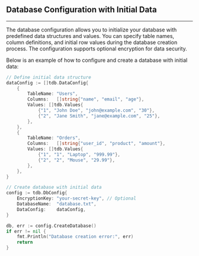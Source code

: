 ## Database Configuration with Initial Data

---

The database configuration allows you to initialize your database with predefined data structures and values. You can
specify table names, column definitions, and initial row values during the database creation process. The configuration
supports optional encryption for data security.

Below is an example of how to configure and create a database with initial data:

```go
// Define initial data structure
dataConfig := []tdb.DataConfig{
    {
        TableName: "Users",
        Columns:   []string{"name", "email", "age"},
        Values: []tdb.Values{
            {"1", "John Doe", "john@example.com", "30"},
            {"2", "Jane Smith", "jane@example.com", "25"},
        },
    },
    {
        TableName: "Orders",
        Columns:   []string{"user_id", "product", "amount"},
        Values: []tdb.Values{
            {"1", "1", "Laptop", "999.99"},
            {"2", "2", "Mouse", "29.99"},
        },
    },
}

// Create database with initial data
config := tdb.DbConfig{
    EncryptionKey: "your-secret-key", // Optional
    DatabaseName:  "database.txt",
    DataConfig:    dataConfig,
}

db, err := config.CreateDatabase()
if err != nil {
    fmt.Println("Database creation error:", err)
    return
}
```
